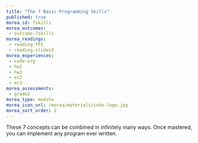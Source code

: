 ```yaml
---
title: "The 7 Basic Programming Skills"
published: true
morea_id: 7skills
morea_outcomes:
 - outcome-7skills
morea_readings:
 - reading-TP1
 - reading-slides2
morea_experiences:
 - code-org
 - hw2
 - hw3
 - ec2
 - ec3
morea_assessments:
 - grade2
morea_type: module
morea_icon_url: /morea/materials/code-logo.jpg
morea_sort_order: 2
---
```


These 7 concepts can be combined in infinitely many ways. Once mastered, you can implement any program ever written. <!--, in any programming language.-->

